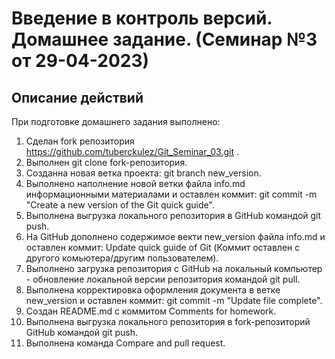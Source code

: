 # Введение в контроль версий. Домашнее задание. (Семинар №3 от 29-04-2023)

## Описание действий

При подготовке домашнего задания выполнено:
1. Сделан fork репозитория https://github.com/tuberckulez/Git_Seminar_03.git .
2. Выполнен git clone fork-репозитория.
3. Созданна новая ветка проекта: git branch new_version.
4. Выполнено наполнение новой ветки файла info.md информационными материалами и оставлен коммит: git commit -m "Create a new version of the Git quick guide".
5. Выполнена выгрузка локального репозитория в GitHub командой git push.
6. На GitHub дополнено содержимое векти new_version файла info.md и оставлен коммит: Update quick guide of Git (Коммит оставлен с другого комьютера/другим пользователем).
7. Выполнено загрузка репозитория с GitHub на локальный компьютер - обновление локальной версии репозитория командой git pull.
8. Выполнена корректировка оформления документа в ветке new_version и оставлен коммит: git commit -m "Update file complete".
9. Создан README.md с коммитом Comments for homework.
10. Выполнена выгрузка локального репозитория в fork-репозиторий GitHub командой git push.
11. Выполнена команда Compare and pull request.